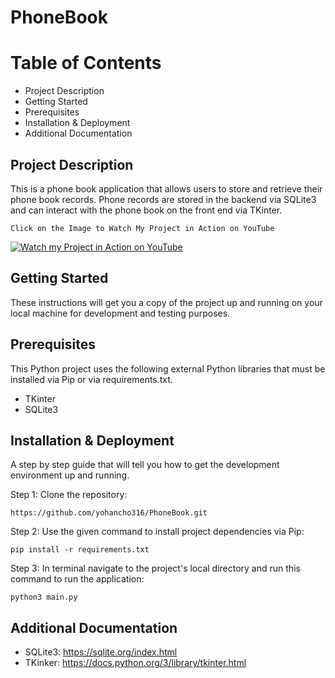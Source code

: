 # PhoneBook

# Table of Contents
* Project Description
* Getting Started
* Prerequisites
* Installation & Deployment
* Additional Documentation

## Project Description

This is a phone book application that allows users to store and retrieve their phone book records.
Phone records are stored in the backend via SQLite3 and can interact with the phone book on the front end via TKinter.
```
Click on the Image to Watch My Project in Action on YouTube
```
[![Watch my Project in Action on YouTube](phone_book_demo.gif)](https://youtu.be/204iMoP-yoE)

## Getting Started

These instructions will get you a copy of the project up and running on your local machine for development and testing purposes.

## Prerequisites

This Python project uses the following external Python libraries that must be installed via Pip or via requirements.txt.

* TKinter
* SQLite3


## Installation & Deployment

A step by step guide that will tell you how to get the development environment up and running.

Step 1: Clone the repository:
```
https://github.com/yohancho316/PhoneBook.git
```
Step 2: Use the given command to install project dependencies via Pip:
```
pip install -r requirements.txt
```
Step 3: In terminal navigate to the project's local directory and run this command to run the application:
```
python3 main.py
```

## Additional Documentation

* SQLite3: https://sqlite.org/index.html
* TKinker: https://docs.python.org/3/library/tkinter.html
